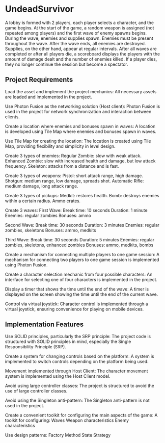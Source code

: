 # UndeadSurvivor

A lobby is formed with 2 players, each player selects a character, and the game begins. At the start of the game, a random weapon is assigned (not repeated among players) and the first wave of enemy spawns begins. During the wave, enemies and supplies spawn. Enemies must be present throughout the wave. After the wave ends, all enemies are destroyed. Supplies, on the other hand, appear at regular intervals. After all waves are completed or after all players die, a scoreboard displays the players with the amount of damage dealt and the number of enemies killed. If a player dies, they no longer continue the session but become a spectator.

## Project Requirements
Load the asset and implement the project mechanics:
All necessary assets are loaded and implemented in the project.

Use Photon Fusion as the networking solution (Host client):
Photon Fusion is used in the project for network synchronization and interaction between clients.

Create a location where enemies and bonuses spawn in waves:
A location is developed using Tile Map where enemies and bonuses spawn in waves.

Use Tile Map for creating the location:
The location is created using Tile Map, providing flexibility and simplicity in level design.

Create 3 types of enemies:
Regular Zombie: slow with weak attack.
Enhanced Zombie: slow with increased health and damage, but low attack frequency.
Skeleton: attacks from a distance and is fast.

Create 3 types of weapons:
Pistol: short attack range, high damage.
Shotgun: medium range, low damage, spreads shot.
Automatic Rifle: medium damage, long attack range.

Create 3 types of pickups:
Medkit: restores health.
Bomb: destroys enemies within a certain radius.
Ammo crates.

Create 3 waves:
First Wave:
Break time: 10 seconds
Duration: 1 minute
Enemies: regular zombies
Bonuses: ammo

Second Wave:
Break time: 30 seconds
Duration: 3 minutes
Enemies: regular zombies, skeletons
Bonuses: ammo, medkits

Third Wave:
Break time: 30 seconds
Duration: 5 minutes
Enemies: regular zombies, skeletons, enhanced zombies
Bonuses: ammo, medkits, bombs

Create a mechanism for connecting multiple players to one game session:
A mechanism for connecting two players to one game session is implemented using Photon Fusion.

Create a character selection mechanic from four possible characters:
An interface for selecting one of four characters is implemented in the project.

Display a timer that shows the time until the end of the wave:
A timer is displayed on the screen showing the time until the end of the current wave.

Control via virtual joystick:
Character control is implemented through a virtual joystick, ensuring convenience for playing on mobile devices.

## Implementation Features
Use SOLID principles, particularly the SRP principle:
The project code is structured with SOLID principles in mind, especially the Single Responsibility Principle (SRP).

Create a system for changing controls based on the platform:
A system is implemented to switch controls depending on the platform being used.

Movement implemented through Host Client:
The character movement system is implemented using the Host Client model.

Avoid using large controller classes:
The project is structured to avoid the use of large controller classes.

Avoid using the Singleton anti-pattern:
The Singleton anti-pattern is not used in the project.

Create a convenient toolkit for configuring the main aspects of the game:
A toolkit for configuring:
Waves
Weapon characteristics
Enemy characteristics

Use design patterns:
Factory Method
State
Strategy
